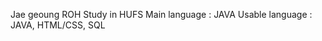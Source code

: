 Jae geoung ROH
Study in HUFS
Main language : JAVA
Usable language : JAVA, HTML/CSS, SQL

<!---
jkroh1995/jkroh1995 is a ✨ special ✨ repository because its `README.md` (this file) appears on your GitHub profile.
You can click the Preview link to take a look at your changes.
--->

